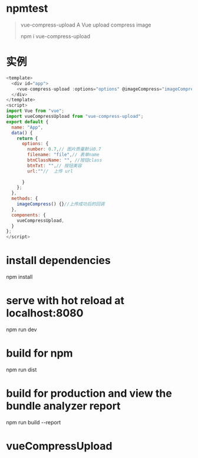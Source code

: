 # npmtest

> vue-compress-upload A Vue upload compress image
> 
>npm i vue-compress-upload
>
# 实例
```js
<template>
  <div id="app">
    <vue-compress-upload :options="options" @imageCompress="imageCompress"></vue-compress-upload>
  </div>
</template>
<script>
import Vue from "vue";
import vueCompressUpload from "vue-compress-upload";
export default {
  name: "App",
  data() {
    return {
      options: {
        number: 0.7,// 图片质量默认0.7
        filename: "file",// 表单name
        btnClassName: "", //按钮class
        btnTxt: "",// 按钮美容
        url:""//  上传 url
          
      }
    };
  },
  methods: {
    imageCompress() {}//上传成功后的回调
  },
  components: {
    vueCompressUpload,
  }
};
</script>
```
# install dependencies
npm install

# serve with hot reload at localhost:8080
npm run dev

# build for npm
npm run dist

# build for production and view the bundle analyzer report
npm run build --report

# vueCompressUpload
